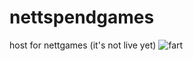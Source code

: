 # nettspendgames
host for nettgames (it's not live yet)
![fart](https://i0.wp.com/downersclub.com/wp-content/uploads/2023/11/Nettspend.jpg?fit=1280%2C720&ssl=1)

